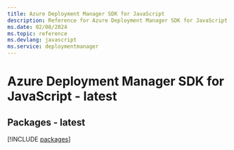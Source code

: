 ```yaml
---
title: Azure Deployment Manager SDK for JavaScript
description: Reference for Azure Deployment Manager SDK for JavaScript
ms.date: 02/08/2024
ms.topic: reference
ms.devlang: javascript
ms.service: deploymentmanager
---
```

# Azure Deployment Manager SDK for JavaScript - latest
## Packages - latest
[!INCLUDE [packages](deployment-manager-index.md)]